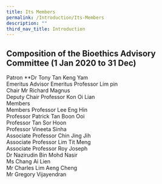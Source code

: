 ```yaml
---
title: Its Members
permalink: /Introduction/Its-Members
description: ""
third_nav_title: Introduction
---
```

## Composition of the Bioethics Advisory Committee (1 Jan 2020 to 31 Dec)
Patron
**Dr Tony Tan Keng Yam <br>
Emeritus Advisor Emeritus Professor Lim pin<br>
Chair Mr Richard Magnus<br>
Deputy Chair Professor Kon Oi Lian
<br>
Members<Br>
Members Professor Lee Eng Hin<Br>
Professor Patrick Tan Boon Ooi<Br>
Professor Tan Sor Hoon<Br>
Professor Vineeta Sinha<Br>
Associate Professor Chin Jing Jih<Br>
Associate Professor Lim Tit Meng<Br>
Associate Professor Roy Joseph<br>
Dr Nazirudin Bin Mohd Nasir<br>
Ms Chang Ai Lien<br>
Mr Charles Lim Aeng Cheng<br>
Mr Gregory Vijayendran <br>
